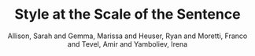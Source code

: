 ---
type: 'article'
pubkey: 'LLP05'
author: 'Allison, Sarah and Gemma, Marissa and Heuser, Ryan and Moretti, Franco and Tevel, Amir and Yamboliev, Irena'
title: 'Style at the Scale of the Sentence'
journal: 'Stanford Literary Lab Pamphlets'
volume: '5'
url: 'https://litlab.stanford.edu/LiteraryLabPamphlet5.pdf'
year: 2013
project:
pamphlet:
  image: "/litlab-website/assets/images/pamphlets/p05.png"
  pdf: "https://litlab.stanford.edu/LiteraryLabPamphlet5.pdf"
  pubdate: 2013-06-01
  blurb: "… But could the different frequencies of “she” and “you” and “the” really be called “style”? On this, we disagreed. Some of us claimed that, though all styles do indeed entail linguistic choices, not all linguistic choices are however enough to speak of a style; others countered this argument by stating that, once an author or a genre opts for a certain linguistic choice, this is really all we need for our analysis, as a style follows necessarily from this fundamental level. This was the genuinely reductionist position – style as nothing but its components – and the more logically consistent one; the other position admitted that it couldn’t specify the exact difference, or the precise moment when a “linguistic choice” turned into a “style”, but it insisted nonetheless that reducing style to a strictly functional dimension missed the very point of the concept, which lay in its capacity to hint, however hazily, at something that went beyond functionality. Our job should consist in removing the haze, not in disregarding the hint."
---